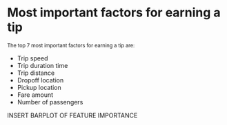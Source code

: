 # Most important factors for earning a tip 


<sub>The top 7 most important factors for earning a tip are: 
+ Trip speed
+ Trip duration time
+ Trip distance 
+ Dropoff location
+ Pickup location
+ Fare amount
+ Number of passengers </sub>
    
INSERT BARPLOT OF FEATURE IMPORTANCE 

